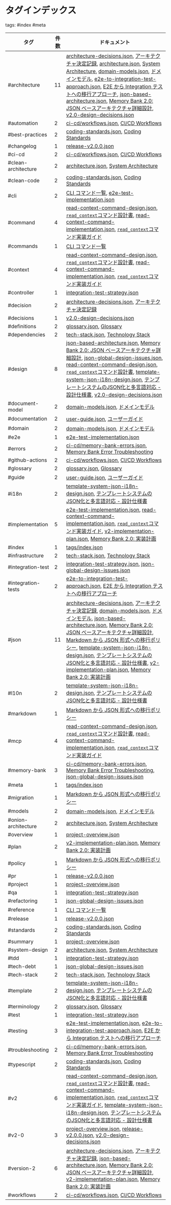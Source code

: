 # タグインデックス

tags: #index #meta

| タグ | 件数 | ドキュメント |
|-----|------|-------------|
| #architecture | 11 | [architecture-decisions.json](/architecture-decisions.json), [アーキテクチャ決定記録](/architecture-decisions.md), [architecture.json](/architecture.json), [System Architecture](/architecture.md), [domain-models.json](/domain-models.json), [ドメインモデル](/domain-models.md), [e2e-to-integration-test-approach.json](/e2e-to-integration-test-approach.json), [E2E から Integration テストへの移行アプローチ](/e2e-to-integration-test-approach.md), [json-based-architecture.json](/json-based-architecture.json), [Memory Bank 2.0: JSON ベースアーキテクチャ詳細設計](/json-based-architecture.md), [v2.0-design-decisions.json](/v2.0-design-decisions.json) |
| #automation | 2 | [ci-cd/workflows.json](/ci-cd/workflows.json), [CI/CD Workflows](/ci-cd/workflows.md) |
| #best-practices | 2 | [coding-standards.json](/coding-standards.json), [Coding Standards](/coding-standards.md) |
| #changelog | 1 | [release-v2.0.0.json](/release-v2.0.0.json) |
| #ci-cd | 2 | [ci-cd/workflows.json](/ci-cd/workflows.json), [CI/CD Workflows](/ci-cd/workflows.md) |
| #clean-architecture | 2 | [architecture.json](/architecture.json), [System Architecture](/architecture.md) |
| #clean-code | 2 | [coding-standards.json](/coding-standards.json), [Coding Standards](/coding-standards.md) |
| #cli | 2 | [CLI コマンド一覧](/cli-commands.md), [e2e-test-implementation.json](/e2e-test-implementation.json) |
| #command | 4 | [read-context-command-design.json](/read-context-command-design.json), [`read_context`コマンド設計書](/read-context-command-design.md), [read-context-command-implementation.json](/read-context-command-implementation.json), [`read_context`コマンド実装ガイド](/read-context-command-implementation.md) |
| #commands | 1 | [CLI コマンド一覧](/cli-commands.md) |
| #context | 4 | [read-context-command-design.json](/read-context-command-design.json), [`read_context`コマンド設計書](/read-context-command-design.md), [read-context-command-implementation.json](/read-context-command-implementation.json), [`read_context`コマンド実装ガイド](/read-context-command-implementation.md) |
| #controller | 1 | [integration-test-strategy.json](/integration-test-strategy.json) |
| #decision | 2 | [architecture-decisions.json](/architecture-decisions.json), [アーキテクチャ決定記録](/architecture-decisions.md) |
| #decisions | 1 | [v2.0-design-decisions.json](/v2.0-design-decisions.json) |
| #definitions | 2 | [glossary.json](/glossary.json), [Glossary](/glossary.md) |
| #dependencies | 2 | [tech-stack.json](/tech-stack.json), [Technology Stack](/tech-stack.md) |
| #design | 8 | [json-based-architecture.json](/json-based-architecture.json), [Memory Bank 2.0: JSON ベースアーキテクチャ詳細設計](/json-based-architecture.md), [json-global-design-issues.json](/json-global-design-issues.json), [read-context-command-design.json](/read-context-command-design.json), [`read_context`コマンド設計書](/read-context-command-design.md), [template-system-json-i18n-design.json](/template-system-json-i18n-design.json), [テンプレートシステムのJSON化と多言語対応 - 設計仕様書](/template-system-json-i18n-design.md), [v2.0-design-decisions.json](/v2.0-design-decisions.json) |
| #document-model | 2 | [domain-models.json](/domain-models.json), [ドメインモデル](/domain-models.md) |
| #documentation | 2 | [user-guide.json](/user-guide.json), [ユーザーガイド](/user-guide.md) |
| #domain | 2 | [domain-models.json](/domain-models.json), [ドメインモデル](/domain-models.md) |
| #e2e | 1 | [e2e-test-implementation.json](/e2e-test-implementation.json) |
| #errors | 2 | [ci-cd/memory-bank-errors.json](/ci-cd/memory-bank-errors.json), [Memory Bank Error Troubleshooting](/ci-cd/memory-bank-errors.md) |
| #github-actions | 2 | [ci-cd/workflows.json](/ci-cd/workflows.json), [CI/CD Workflows](/ci-cd/workflows.md) |
| #glossary | 2 | [glossary.json](/glossary.json), [Glossary](/glossary.md) |
| #guide | 2 | [user-guide.json](/user-guide.json), [ユーザーガイド](/user-guide.md) |
| #i18n | 2 | [template-system-json-i18n-design.json](/template-system-json-i18n-design.json), [テンプレートシステムのJSON化と多言語対応 - 設計仕様書](/template-system-json-i18n-design.md) |
| #implementation | 5 | [e2e-test-implementation.json](/e2e-test-implementation.json), [read-context-command-implementation.json](/read-context-command-implementation.json), [`read_context`コマンド実装ガイド](/read-context-command-implementation.md), [v2-implementation-plan.json](/v2-implementation-plan.json), [Memory Bank 2.0: 実装計画](/v2-implementation-plan.md) |
| #index | 1 | [tags/index.json](/tags/index.json) |
| #infrastructure | 2 | [tech-stack.json](/tech-stack.json), [Technology Stack](/tech-stack.md) |
| #integration-test | 2 | [integration-test-strategy.json](/integration-test-strategy.json), [json-global-design-issues.json](/json-global-design-issues.json) |
| #integration-tests | 2 | [e2e-to-integration-test-approach.json](/e2e-to-integration-test-approach.json), [E2E から Integration テストへの移行アプローチ](/e2e-to-integration-test-approach.md) |
| #json | 11 | [architecture-decisions.json](/architecture-decisions.json), [アーキテクチャ決定記録](/architecture-decisions.md), [domain-models.json](/domain-models.json), [ドメインモデル](/domain-models.md), [json-based-architecture.json](/json-based-architecture.json), [Memory Bank 2.0: JSON ベースアーキテクチャ詳細設計](/json-based-architecture.md), [Markdown から JSON 形式への移行ポリシー](/migration-policy.md), [template-system-json-i18n-design.json](/template-system-json-i18n-design.json), [テンプレートシステムのJSON化と多言語対応 - 設計仕様書](/template-system-json-i18n-design.md), [v2-implementation-plan.json](/v2-implementation-plan.json), [Memory Bank 2.0: 実装計画](/v2-implementation-plan.md) |
| #l10n | 2 | [template-system-json-i18n-design.json](/template-system-json-i18n-design.json), [テンプレートシステムのJSON化と多言語対応 - 設計仕様書](/template-system-json-i18n-design.md) |
| #markdown | 1 | [Markdown から JSON 形式への移行ポリシー](/migration-policy.md) |
| #mcp | 4 | [read-context-command-design.json](/read-context-command-design.json), [`read_context`コマンド設計書](/read-context-command-design.md), [read-context-command-implementation.json](/read-context-command-implementation.json), [`read_context`コマンド実装ガイド](/read-context-command-implementation.md) |
| #memory-bank | 3 | [ci-cd/memory-bank-errors.json](/ci-cd/memory-bank-errors.json), [Memory Bank Error Troubleshooting](/ci-cd/memory-bank-errors.md), [json-global-design-issues.json](/json-global-design-issues.json) |
| #meta | 1 | [tags/index.json](/tags/index.json) |
| #migration | 1 | [Markdown から JSON 形式への移行ポリシー](/migration-policy.md) |
| #models | 2 | [domain-models.json](/domain-models.json), [ドメインモデル](/domain-models.md) |
| #onion-architecture | 2 | [architecture.json](/architecture.json), [System Architecture](/architecture.md) |
| #overview | 1 | [project-overview.json](/project-overview.json) |
| #plan | 2 | [v2-implementation-plan.json](/v2-implementation-plan.json), [Memory Bank 2.0: 実装計画](/v2-implementation-plan.md) |
| #policy | 1 | [Markdown から JSON 形式への移行ポリシー](/migration-policy.md) |
| #pr | 1 | [release-v2.0.0.json](/release-v2.0.0.json) |
| #project | 1 | [project-overview.json](/project-overview.json) |
| #qa | 1 | [integration-test-strategy.json](/integration-test-strategy.json) |
| #refactoring | 1 | [json-global-design-issues.json](/json-global-design-issues.json) |
| #reference | 1 | [CLI コマンド一覧](/cli-commands.md) |
| #release | 1 | [release-v2.0.0.json](/release-v2.0.0.json) |
| #standards | 2 | [coding-standards.json](/coding-standards.json), [Coding Standards](/coding-standards.md) |
| #summary | 1 | [project-overview.json](/project-overview.json) |
| #system-design | 2 | [architecture.json](/architecture.json), [System Architecture](/architecture.md) |
| #tdd | 1 | [integration-test-strategy.json](/integration-test-strategy.json) |
| #tech-debt | 1 | [json-global-design-issues.json](/json-global-design-issues.json) |
| #tech-stack | 2 | [tech-stack.json](/tech-stack.json), [Technology Stack](/tech-stack.md) |
| #template | 2 | [template-system-json-i18n-design.json](/template-system-json-i18n-design.json), [テンプレートシステムのJSON化と多言語対応 - 設計仕様書](/template-system-json-i18n-design.md) |
| #terminology | 2 | [glossary.json](/glossary.json), [Glossary](/glossary.md) |
| #test | 1 | [integration-test-strategy.json](/integration-test-strategy.json) |
| #testing | 3 | [e2e-test-implementation.json](/e2e-test-implementation.json), [e2e-to-integration-test-approach.json](/e2e-to-integration-test-approach.json), [E2E から Integration テストへの移行アプローチ](/e2e-to-integration-test-approach.md) |
| #troubleshooting | 2 | [ci-cd/memory-bank-errors.json](/ci-cd/memory-bank-errors.json), [Memory Bank Error Troubleshooting](/ci-cd/memory-bank-errors.md) |
| #typescript | 2 | [coding-standards.json](/coding-standards.json), [Coding Standards](/coding-standards.md) |
| #v2 | 6 | [read-context-command-design.json](/read-context-command-design.json), [`read_context`コマンド設計書](/read-context-command-design.md), [read-context-command-implementation.json](/read-context-command-implementation.json), [`read_context`コマンド実装ガイド](/read-context-command-implementation.md), [template-system-json-i18n-design.json](/template-system-json-i18n-design.json), [テンプレートシステムのJSON化と多言語対応 - 設計仕様書](/template-system-json-i18n-design.md) |
| #v2-0 | 3 | [project-overview.json](/project-overview.json), [release-v2.0.0.json](/release-v2.0.0.json), [v2.0-design-decisions.json](/v2.0-design-decisions.json) |
| #version-2 | 6 | [architecture-decisions.json](/architecture-decisions.json), [アーキテクチャ決定記録](/architecture-decisions.md), [json-based-architecture.json](/json-based-architecture.json), [Memory Bank 2.0: JSON ベースアーキテクチャ詳細設計](/json-based-architecture.md), [v2-implementation-plan.json](/v2-implementation-plan.json), [Memory Bank 2.0: 実装計画](/v2-implementation-plan.md) |
| #workflows | 2 | [ci-cd/workflows.json](/ci-cd/workflows.json), [CI/CD Workflows](/ci-cd/workflows.md) |
